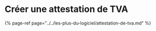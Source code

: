 # Créer une attestation de TVA

{% page-ref page="../../les-plus-du-logiciel/attestation-de-tva.md" %}

